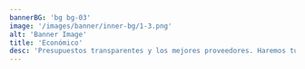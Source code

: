 ```yaml
---
bannerBG: 'bg bg-03'
image: '/images/banner/inner-bg/1-3.png'
alt: 'Banner Image'
title: 'Económico'
desc: 'Presupuestos transparentes y los mejores proveedores. Haremos tu sueño realidad sin agujerear tu bolsillo.'
---
```

